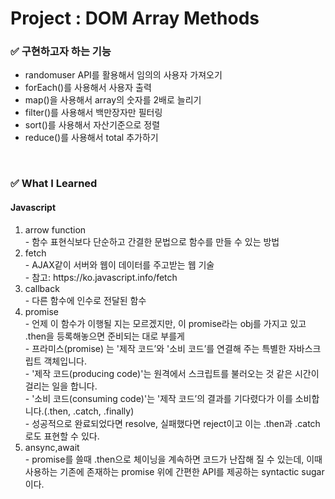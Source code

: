 <h1>Project : DOM Array Methods</h1>

<h3>✅  구현하고자 하는 기능</h3>
    <ul>
        <li>randomuser API를 활용해서 임의의 사용자 가져오기</li>  
        <li>forEach()를 사용해서 사용자 출력</li>
        <li>map()을 사용해서 array의 숫자를 2배로 늘리기</li>
        <li>filter()를 사용해서 백만장자만 필터링</li>
        <li>sort()를 사용해서 자산기준으로 정렬</li>
        <li>reduce()를 사용해서 total 추가하기</li>
    </ul>
<br>
<h3>✅  What I Learned</h3>
<h4>Javascript</h4>
<ol>
    <li>arrow function</li>
    - 함수 표현식보다 단순하고 간결한 문법으로 함수를 만들 수 있는 방법
    <li>fetch</li>
    - AJAX같이 서버와 웹이 데이터를 주고받는 웹 기술<br>
    - 참고: https://ko.javascript.info/fetch
    <li>callback</li>  
    - 다른 함수에 인수로 전달된 함수
    <li>promise</li>
    - 언제 이 함수가 이행될 지는 모르겠지만, 이 promise라는 obj를 가지고 있고 .then을 등록해놓으면 준비되는 대로 부를게<br>
    - 프라미스(promise) 는 '제작 코드’와 '소비 코드’를 연결해 주는 특별한 자바스크립트 객체입니다.<br>
    - '제작 코드(producing code)'는 원격에서 스크립트를 불러오는 것 같은 시간이 걸리는 일을 합니다.<br>
    - '소비 코드(consuming code)'는 '제작 코드’의 결과를 기다렸다가 이를 소비합니다.(.then, .catch, .finally)<br>
    - 성공적으로 완료되었다면 resolve, 실패했다면 reject이고 이는 .then과 .catch로도 표현할 수 있다.
    <li>ansync,await</li>
    - promise를 쓸때 .then으로 체이닝을 계속하면 코드가 난잡해 질 수 있는데, 이때 사용하는 기존에 존재하는 promise 위에 간편한 API를 제공하는 syntactic sugar이다.
</ol>
